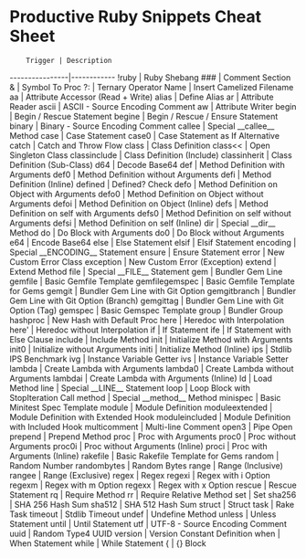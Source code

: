 # Productive Ruby Snippets Cheat Sheet

        Trigger | Description
----------------|------------
          !ruby | Ruby Shebang
            ### | Comment Section
              & | Symbol To Proc
             ?: | Ternary Operator
           Name | Insert Camelized Filename
             aa | Attribute Accessor (Read + Write)
          alias | Define Alias
             ar | Attribute Reader
          ascii | ASCII - Source Encoding Comment
             aw | Attribute Writer
          begin | Begin / Rescue Statement
         begine | Begin / Rescue / Ensure Statement
         binary | Binary - Source Encoding Comment
         callee | Special \_\_callee\_\_ Method
           case | Case Statement
          case0 | Case Statement as If Alternative
          catch | Catch and Throw Flow
          class | Class Definition
        class<< | Open Singleton Class
   classinclude | Class Definition (Include)
   classinherit | Class Definition (Sub-Class)
            d64 | Decode Base64
            def | Method Definition with Arguments
           def0 | Method Definition without Arguments
           defi | Method Definition (Inline)
        defined | Defined? Check
           defo | Method Definition on Object with Arguments
          defo0 | Method Definition on Object without Arguments
          defoi | Method Definition on Object (Inline)
           defs | Method Definition on self with Arguments
          defs0 | Method Definition on self without Arguments
          defsi | Method Definition on self (Inline)
            dir | Special \_\_dir\_\_ Method
             do | Do Block with Arguments
            do0 | Do Block without Arguments
            e64 | Encode Base64
           else | Else Statement
          elsif | Elsif Statement
       encoding | Special \_\_ENCODING\_\_ Statement
         ensure | Ensure Statement
          error | New Custom Error Class
      exception | New Custom Error (Exception)
         extend | Extend Method
           file | Special \_\_FILE\_\_ Statement
            gem | Bundler Gem Line
        gemfile | Basic Gemfile Template
 gemfilegemspec | Basic Gemfile Template for Gems
         gemgit | Bundler Gem Line with Git Option
   gemgitbranch | Bundler Gem Line with Git Option (Branch)
      gemgittag | Bundler Gem Line with Git Option (Tag)
        gemspec | Basic Gemspec Template
          group | Bundler Group
       hashproc | New Hash with Default Proc
           here | Heredoc with Interpolation
          here' | Heredoc without Interpolation
             if | If Statement
            ife | If Statement with Else Clause
        include | Include Method
           init | Initialize Method with Arguments
          init0 | Initialize without Arguments
          initi | Initialize Method (Inline)
            ips | Stdlib IPS Benchmark
            ivg | Instance Variable Getter
            ivs | Instance Variable Setter
         lambda | Create Lambda with Arguments
        lambda0 | Create Lambda without Arguments
        lambdai | Create Lambda with Arguments (Inline)
             ld | Load Method
           line | Special \_\_LINE\_\_ Statement
           loop | Loop Block with StopIteration Call
         method | Special \_\_method\_\_ Method
       minispec | Basic Minitest Spec Template
         module | Module Definition
 moduleextended | Module Definition with Extended Hook
 moduleincluded | Module Definition with Included Hook
   multicomment | Multi-line Comment
          open3 | Pipe Open
        prepend | Prepend Method
           proc | Proc with Arguments
          proc0 | Proc without Arguments
         proc0i | Proc without Arguments (Inline)
          proci | Proc with Arguments (Inline)
       rakefile | Basic Rakefile Template for Gems
         random | Random Number
    randombytes | Random Bytes
          range | Range (Inclusive)
         rangee | Range (Exclusive)
          regex | Regex
         regexi | Regex with i Option
         regexm | Regex with m Option
         regexx | Regex with x Option
         rescue | Rescue Statement
             rq | Require Method
             rr | Require Relative Method
            set | Set
         sha256 | SHA 256 Hash Sum
         sha512 | SHA 512 Hash Sum
         struct | Struct
           task | Rake Task
        timeout | Stdlib Timeout
          undef | Undefine Method
         unless | Unless Statement
          until | Until Statement
            utf | UTF-8 - Source Encoding Comment
           uuid | Random Type4 UUID
        version | Version Constant Definition
           when | When Statement
          while | While Statement
              { | {} Block
